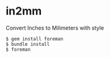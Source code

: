 # in2mm
Convert Inches to Milimeters with style

```shell
$ gem install foreman
$ bundle install
$ foreman
```

